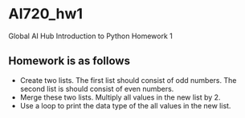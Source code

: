 # AI720_hw1
Global AI Hub Introduction to Python Homework 1

## Homework is as follows
* Create two lists. The first list should consist of odd numbers. The second list is should consist of even numbers.
* Merge these two lists. Multiply all values in the new list by 2.
* Use a loop to print the data type of the all values in the new list.

